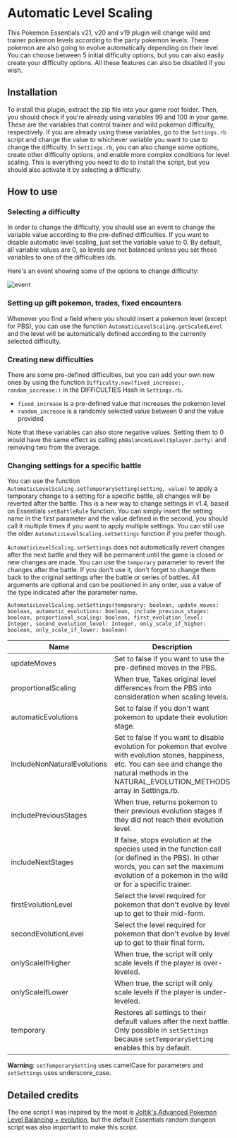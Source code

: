 # Automatic Level Scaling

This Pokemon Essentials v21, v20 and v19 plugin will change wild and trainer pokemon levels according to the party pokemon levels. These pokemon are also going to evolve automatically depending on their level. You can choose between 5 initial difficulty options, but you can also easily create your difficulty options. All these features can also be disabled if you wish.

## Installation

To install this plugin, extract the zip file into your game root folder.
Then, you should check if you're already using variables 99 and 100 in your game. These are the variables that control trainer and wild pokemon difficulty, respectively.
If you are already using these variables, go to the `Settings.rb` script and change the value to whichever variable you want to use to change the difficulty.
In `Settings.rb`, you can also change some options, create other difficulty options, and enable more complex conditions for level scaling.
This is everything you need to do to install the script, but you should also activate it by selecting a difficulty.

## How to use

### Selecting a difficulty

In order to change the difficulty, you should use an event to change the variable value according to the pre-defined difficulties. If you want to disable automatic level scaling, just set the variable value to 0. By default, all variable values are 0, so levels are not balanced unless you set these variables to one of the difficulties ids.

Here's an event showing some of the options to change difficulty:

![event](https://user-images.githubusercontent.com/64505839/168475608-3907a7fa-f401-4aec-a05d-8d1a9ffe41b6.png)

### Setting up gift pokemon, trades, fixed encounters

Whenever you find a field where you should insert a pokemon level (except for PBS), you can use the function `AutomaticLevelScaling.getScaledLevel` and the level will be automatically defined according to the currently selected difficulty.

### Creating new difficulties

There are some pre-defined difficulties, but you can add your own new ones by using the function `Difficulty.new(fixed_increase:, random_increase:)` in the DIFFICULTIES Hash in `Settings.rb`.

* `fixed_increase` is a pre-defined value that increases the pokemon level
* `random_increase` is a randomly selected value between 0 and the value provided

Note that these variables can also store negative values. Setting them to 0 would have the same effect as calling `pbBalancedLevel($player.party)` and removing two from the average.

### Changing settings for a specific battle

You can use the function `AutomaticLevelScaling.setTemporarySetting(setting, value)` to apply a temporary change to a setting for a specific battle, all changes will be reverted after the battle. This is a new way to change settings in v1.4, based on Essentials `setBattleRule` function. You can simply insert the setting name in the first parameter and the value defined in the second, you should call it multiple times if you want to apply multiple settings. You can still use the older `AutomaticLevelScaling.setSettings` function if you prefer though.

`AutomaticLevelScaling.setSettings` does not automatically revert changes after the next battle and they will be permanent until the game is closed or new changes are made. You can use the `temporary` parameter to revert the changes after the battle. If you don't use it, don't forget to change them back to the original settings after the battle or series of battles. All arguments are optional and can be positioned in any order, use a value of the type indicated after the parameter name.

`AutomaticLevelScaling.setSettings(temporary: boolean, update_moves: boolean, automatic_evolutions: boolean, include_previous_stages: boolean, proportional_scaling: boolean, first_evolution_level: Integer, second_evolution_level: Integer, only_scale_if_higher: boolean, only_scale_if_lower: boolean)`

| Name | Description |
| ---- | ----------- |
| updateMoves | Set to false if you want to use the pre-defined moves in the PBS. |
| proportionalScaling | When true, Takes original level differences from the PBS into consideration when scaling levels. |
| automaticEvolutions | Set to false if you don't want pokemon to update their evolution stage. |
| includeNonNaturalEvolutions | Set to false if you want to disable evolution for pokemon that evolve with evolution stones, happiness, etc. You can see and change the natural methods in the NATURAL_EVOLUTION_METHODS array in Settings.rb. |
| includePreviousStages | When true, returns pokemon to their previous evolution stages if they did not reach their evolution level. |
| includeNextStages | If false, stops evolution at the species used in the function call (or defined in the PBS). In other words, you can set the maximum evolution of a pokemon in the wild or for a specific trainer. |
| firstEvolutionLevel | Select the level required for pokemon that don't evolve by level up to get to their mid-form. |
| secondEvolutionLevel | Select the level required for pokemon that don't evolve by level up to get to their final form. |
| onlyScaleIfHigher | When true, the script will only scale levels if the player is over-leveled. |
| onlyScaleIfLower | When true, the script will only scale levels if the player is under-leveled. |
| temporary | Restores all settings to their default values after the next battle. Only possible in `setSettings` because `setTemporarySetting` enables this by default. |

**Warning**: `setTemporarySetting` uses camelCase for parameters and `setSettings` uses underscore_case.

## Detailed credits

The one script I was inspired by the most is [Joltik's Advanced Pokemon Level Balancing + evolution](https://www.pokecommunity.com/showthread.php?t=409828), but the default Essentials random dungeon script was also important to make this script.
